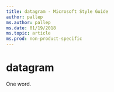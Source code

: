 ```yaml
---
title: datagram - Microsoft Style Guide
author: pallep
ms.author: pallep
ms.date: 01/19/2018
ms.topic: article
ms.prod: non-product-specific
---
```


# datagram

One word.
